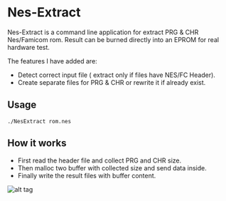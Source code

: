 Nes-Extract
======

Nes-Extract is a command line  application for extract PRG & CHR Nes/Famicom rom.
Result can be burned directly into an EPROM for real hardware test.


The features I have added are:

* Detect correct input file ( extract only if files have NES/FC Header).
* Create separate files for PRG & CHR or rewrite it if already exist.

Usage
-----

```
./NesExtract rom.nes
```

How it works
------------

* First read the header file and collect PRG and CHR size.
* Then malloc two buffer with collected size and send data inside.
* Finally write the result files with buffer content. 

![alt tag](https://github.com/X-death25/Nes-Extract/Nes-Extract.png)
